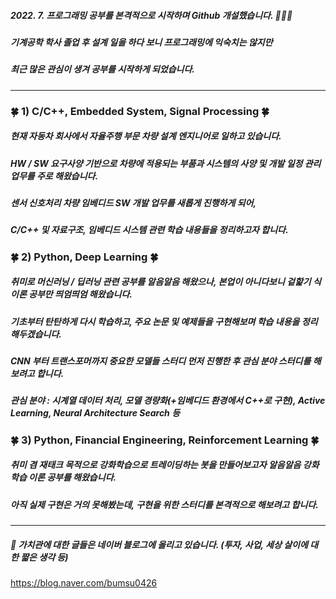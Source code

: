##### 2022. 7. 프로그래밍 공부를 본격적으로 시작하며 Github 개설했습니다. 👋👋👋
##### 기계공학 학사 졸업 후 설계 일을 하다 보니 프로그래밍에 익숙치는 않지만
##### 최근 많은 관심이 생겨 공부를 시작하게 되었습니다. 
---------------------------------------------------------------
### 🍀 1) C/C++, Embedded System, Signal Processing 🍀
##### 현재 자동차 회사에서 자율주행 부문 차량 설계 엔지니어로 일하고 있습니다.
##### HW / SW 요구사양 기반으로 차량에 적용되는 부품과 시스템의 사양 및 개발 일정 관리 업무를 주로 해왔습니다.
##### 센서 신호처리 차량 임베디드 SW 개발 업무를 새롭게 진행하게 되어,
##### C/C++ 및 자료구조, 임베디드 시스템 관련 학습 내용들을 정리하고자 합니다.

### 🍀 2) Python, Deep Learning 🍀
##### 취미로 머신러닝 / 딥러닝 관련 공부를 알음알음 해왔으나, 본업이 아니다보니 겉핥기 식 이론 공부만 띄엄띄엄 해왔습니다.
##### 기초부터 탄탄하게 다시 학습하고, 주요 논문 및 예제들을 구현해보며 학습 내용을 정리해두겠습니다.
##### CNN 부터 트랜스포머까지 중요한 모델들 스터디 먼저 진행한 후 관심 분야 스터디를 해보려고 합니다.
##### 관심 분야 : 시계열 데이터 처리, 모델 경량화(+임베디드 환경에서 C++로 구현), Active Learning, Neural Architecture Search 등

### 🍀 3) Python, Financial Engineering, Reinforcement Learning 🍀
##### 취미 겸 재태크 목적으로 강화학습으로 트레이딩하는 봇을 만들어보고자 알음알음 강화학습 이론 공부를 해왔습니다.
##### 아직 실제 구현은 거의 못해봤는데, 구현을 위한 스터디를 본격적으로 해보려고 합니다.

------------------------------------------------------------------

##### 🤔 가치관에 대한 글들은 네이버 블로그에 올리고 있습니다. (투자, 사업, 세상 살이에 대한 짧은 생각 등)
https://blog.naver.com/bumsu0426


<!--
**BS-Kim-Dev/BS-Kim-Dev** is a ✨ _special_ ✨ repository because its `README.md` (this file) appears on your GitHub profile.

Here are some ideas to get you started:

- 🔭 I’m currently working on ...
- 🌱 I’m currently learning ...
- 👯 I’m looking to collaborate on ...
- 🤔 I’m looking for help with ...
- 💬 Ask me about ...
- 📫 How to reach me: ...
- 😄 Pronouns: ...
- ⚡ Fun fact: ...
-->
